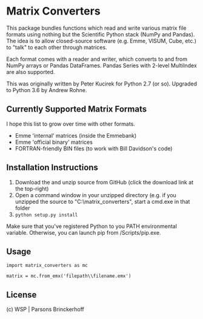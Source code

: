 # Matrix Converters

This package bundles functions which read and write various matrix file formats using nothing but the Scientific Python
stack (NumPy and Pandas). The idea is to allow closed-source software (e.g. Emme, VISUM, Cube, etc.) to "talk" to each
other through matrices.

Each format comes with a reader and writer, which converts to and from NumPy arrays or Pandas DataFrames. Pandas Series
with 2-level MultiIndex are also supported.

This was originally written by Peter Kucirek for Python 2.7 (or so). Upgraded to Python 3.6 by Andrew Rohne.

## Currently Supported Matrix Formats

I hope this list to grow over time with other formats.

- Emme 'internal' matrices (inside the Emmebank)
- Emme 'official binary' matrices
- FORTRAN-friendly BIN files (to work with Bill Davidson's code)


## Installation Instructions

1. Download the and unzip source from GitHub (click the download link at the top-right)
2. Open a command window in your unzipped directory (e.g. if you unzipped the source to "C:\matrix_converters", start
a cmd.exe in that folder
3. `python setup.py install`

Make sure that you've registered Python to you PATH environmental variable. Otherwise, you can launch pip from
<Anaconda>/Scripts/pip.exe.

## Usage

```
import matrix_converters as mc

matrix = mc.from_emx('filepath\\filename.emx')
```


## License

(c) WSP | Parsons Brinckerhoff
